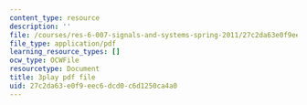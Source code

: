 ```yaml
---
content_type: resource
description: ''
file: /courses/res-6-007-signals-and-systems-spring-2011/27c2da63e0f9eec6dcd0c6d1250ca4a0_UIgA0czNj5g.pdf
file_type: application/pdf
learning_resource_types: []
ocw_type: OCWFile
resourcetype: Document
title: 3play pdf file
uid: 27c2da63-e0f9-eec6-dcd0-c6d1250ca4a0
---
```

